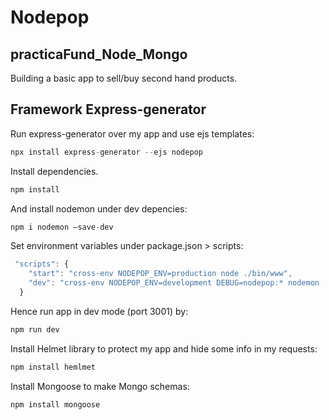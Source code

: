 # Nodepop
## practicaFund_Node_Mongo
Building a basic app to sell/buy second hand products.

## Framework Express-generator
Run express-generator over my app and use ejs templates:

```js
npx install express-generator --ejs nodepop
```

Install dependencies.

```js
npm install
```

And install nodemon under dev depencies:

```js
npm i nodemon –save-dev
```

Set environment variables under package.json > scripts:

```js
 "scripts": {
    "start": "cross-env NODEPOP_ENV=production node ./bin/www",
    "dev": "cross-env NODEPOP_ENV=development DEBUG=nodepop:* nodemon ./bin/www"
  }
  ```
  Hence run app in dev mode (port 3001) by:

  ```js
  npm run dev
  ```
  Install Helmet library to protect my app and hide some info in my requests:

  ```js
  npm install hemlmet
  ```
  Install Mongoose to make Mongo schemas:

  ```js
  npm install mongoose
  ```